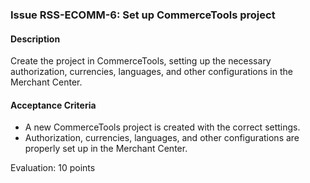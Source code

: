 ### Issue RSS-ECOMM-6: Set up CommerceTools project

#### Description
Create the project in CommerceTools, setting up the necessary authorization, currencies, languages, and other configurations in the Merchant Center.

#### Acceptance Criteria
- A new CommerceTools project is created with the correct settings.
- Authorization, currencies, languages, and other configurations are properly set up in the Merchant Center.

Evaluation: 10 points